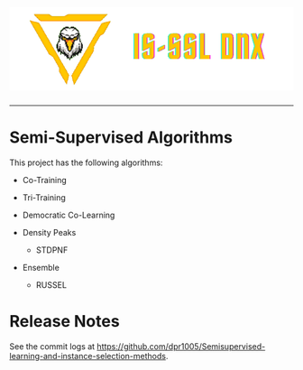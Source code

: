 <h1 align="center">
  <br>
  <a href="https://github.com/dpr1005/Semisupervised-learning-and-instance
-selection-methods"><img src="https://raw.githubusercontent.com/dpr1005/Semisupervised-learning-and-instance-selection-methods/main/branding/is-ssl-2-flatten.png" 
alt="IS-SSL by DNX"></a>
  <br>
</h1>

---

# Semi-Supervised Algorithms

This project has the following algorithms:
- Co-Training
- Tri-Training
- Democratic Co-Learning
- Density Peaks
  - STDPNF

- Ensemble
  - RUSSEL

# Release Notes

See the commit logs at https://github.com/dpr1005/Semisupervised-learning-and-instance-selection-methods.